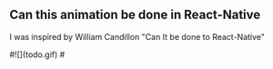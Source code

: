 <h2> Can this animation be done in React-Native</h2>
<p>I was inspired by William Candillon "Can It be done to React-Native" </p>
   #![](todo.gif) #
